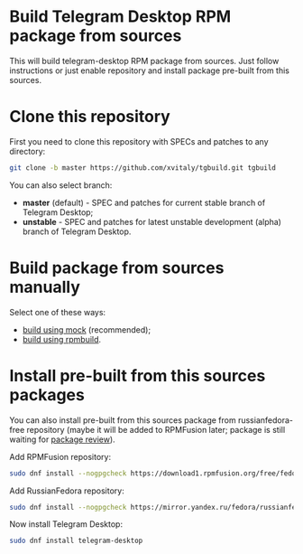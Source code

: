# Build Telegram Desktop RPM package from sources
This will build telegram-desktop RPM package from sources. Just follow instructions or just enable repository and install package pre-built from this sources.

# Clone this repository
First you need to clone this repository with SPECs and patches to any directory:
```bash
git clone -b master https://github.com/xvitaly/tgbuild.git tgbuild
```

You can also select branch:
 * **master** (default) - SPEC and patches for current stable branch of Telegram Desktop;
 * **unstable** - SPEC and patches for latest unstable development (alpha) branch of Telegram Desktop.

# Build package from sources manually
Select one of these ways:
 * [build using mock](doc/build_using_mock.md) (recommended);
 * [build using rpmbuild](doc/build_using_rpmbuild.md).

# Install pre-built from this sources packages
You can also install pre-built from this sources package from russianfedora-free repository (maybe it will be added to RPMFusion later; package is still waiting for [package review](https://bugzilla.rpmfusion.org/show_bug.cgi?id=4285)).

Add RPMFusion repository:
```bash
sudo dnf install --nogpgcheck https://download1.rpmfusion.org/free/fedora/rpmfusion-free-release-$(rpm -E %fedora).noarch.rpm https://download1.rpmfusion.org/nonfree/fedora/rpmfusion-nonfree-release-$(rpm -E %fedora).noarch.rpm
```

Add RussianFedora repository:
```bash
sudo dnf install --nogpgcheck https://mirror.yandex.ru/fedora/russianfedora/russianfedora/free/fedora/russianfedora-free-release-stable.noarch.rpm https://mirror.yandex.ru/fedora/russianfedora/russianfedora/nonfree/fedora/russianfedora-nonfree-release-stable.noarch.rpm
```

Now install Telegram Desktop:
```bash
sudo dnf install telegram-desktop
```
